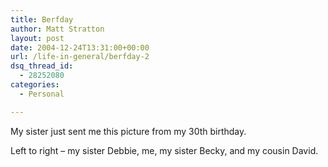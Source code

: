 ```yaml
---
title: Berfday
author: Matt Stratton
layout: post
date: 2004-12-24T13:31:00+00:00
url: /life-in-general/berfday-2
dsq_thread_id:
  - 28252080
categories:
  - Personal

---
```

My sister just sent me this picture from my 30th birthday.

Left to right &#8211; my sister Debbie, me, my sister Becky, and my cousin David.